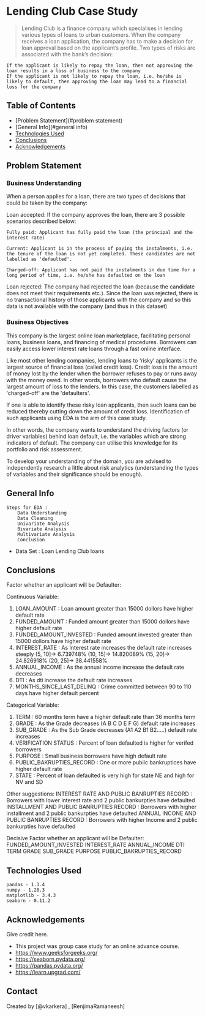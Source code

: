 # Lending Club Case Study
> Lending Club is a finance company which specialises in lending various types of loans to urban customers. When the company receives a loan application, the company has to make a decision for loan approval based on the applicant’s profile. Two types of risks are associated with the bank’s decision:

    If the applicant is likely to repay the loan, then not approving the loan results in a loss of business to the company
    If the applicant is not likely to repay the loan, i.e. he/she is likely to default, then approving the loan may lead to a financial loss for the company


## Table of Contents
* [Problem Statement](#problem statement)
* [General Info](#general info)
* [Technologies Used](#technologies-used)
* [Conclusions](#conclusions)
* [Acknowledgements](#acknowledgements)

<!-- You can include any other section that is pertinent to your problem -->

## Problem Statement
### Business Understanding
When a person applies for a loan, there are two types of decisions that could be taken by the company:

Loan accepted: If the company approves the loan, there are 3 possible scenarios described below:

    Fully paid: Applicant has fully paid the loan (the principal and the interest rate)

    Current: Applicant is in the process of paying the instalments, i.e. the tenure of the loan is not yet completed. These candidates are not labelled as 'defaulted'.

    Charged-off: Applicant has not paid the instalments in due time for a long period of time, i.e. he/she has defaulted on the loan

Loan rejected: The company had rejected the loan (because the candidate does not meet their requirements etc.). Since the loan was rejected, there is no transactional history of those applicants with the company and so this data is not available with the company (and thus in this dataset)

### Business Objectives
This company is the largest online loan marketplace, facilitating personal loans, business loans, and financing of medical procedures. Borrowers can easily access lower interest rate loans through a fast online interface.

Like most other lending companies, lending loans to ‘risky’ applicants is the largest source of financial loss (called credit loss). Credit loss is the amount of money lost by the lender when the borrower refuses to pay or runs away with the money owed. In other words, borrowers who default cause the largest amount of loss to the lenders. In this case, the customers labelled as 'charged-off' are the 'defaulters'.

If one is able to identify these risky loan applicants, then such loans can be reduced thereby cutting down the amount of credit loss. Identification of such applicants using EDA is the aim of this case study.

In other words, the company wants to understand the driving factors (or driver variables) behind loan default, i.e. the variables which are strong indicators of default. The company can utilise this knowledge for its portfolio and risk assessment.

To develop your understanding of the domain, you are advised to independently research a little about risk analytics (understanding the types of variables and their significance should be enough).

<!-- You don't have to answer all the questions - just the ones relevant to your project. -->

## General Info
    Steps for EDA :
        Data Understanding
        Data Cleaning
        Univariate Analysis
        Bivariate Analysis
        Multivariate Analysis
        Conclusion
- Data Set : Loan Lending Club loans

<!-- You don't have to answer all the questions - just the ones relevant to your project. -->
## Conclusions
Factor whether an applicant will be Defaulter:

Continuous Variable:
   1. LOAN_AMOUNT : Loan amount greater than 15000 dollors have higher default rate
   2. FUNDED_AMOUNT : Funded amount greater than 15000 dollors have higher default rate
   3. FUNDED_AMOUNT_INVESTED : Funded amount invested greater than 15000 dollors have higher default rate
   4. INTEREST_RATE : As Interest rate increases the default rate increases steeply
      (5, 10]-> 6.739748%
      (10, 15]-> 14.820089%
      (15, 20]-> 24.826918%
      (20, 25]-> 38.441558%
   5. ANNUAL_INCOME : As the annual income increase the default rate decreases
   6. DTI : As dti increase the default rate increases
   7. MONTHS_SINCE_LAST_DELINQ : Crime committed between 90 to 110 days have higher default percent

Categorical Variable:
   1. TERM : 60 months term have a higher default rate than 36 months term
   2. GRADE : As the Grade decreases (A B C D E F G) default rate increases
   3. SUB_GRADE : As the Sub Grade decreases (A1 A2 B1 B2.....) default rate increases
   4. VERIFICATION STATUS : Percent of loan defaulted is higher for verifed borrowers
   5. PURPOSE : Small business borrowers have high default rate
   6. PUBLIC_BAKRUPTIES_RECORD : One or more pubilc bankruptices have higher default rate
   7. STATE : Percent of loan defaulted is very high for state NE and high for NV and SD

Other suggestions:
    INTEREST RATE AND PUBLIC BANRUPTIES RECORD : Borrowers with lower interest rate and 2 public bankurpties have defaulted
    INSTALLMENT AND PUBLIC BANRUPTIES RECORD : Borrowers with higher installment and 2 public bankurpties have defaulted
    ANNUAL INCONE AND PUBLIC BANRUPTIES RECORD : Borrowers with higher Income and 2 public bankurpties have defaulted

Decisive Factor whether an applicant will be Defaulter:
    FUNDED_AMOUNT_INVESTED
    INTEREST_RATE
    ANNUAL_INCOME
    DTI
    TERM
    GRADE
    SUB_GRADE
    PURPOSE
    PUBLIC_BAKRUPTIES_RECORD   

<!-- You don't have to answer all the questions - just the ones relevant to your project. -->


## Technologies Used
    pandas - 1.3.4
    numpy - 1.20.3
    matplotlib - 3.4.3
    seaborn - 0.11.2

<!-- As the libraries versions keep on changing, it is recommended to mention the version of library used in this project -->

## Acknowledgements
Give credit here.
- This project was group case study for an online advance course.
- https://www.geeksforgeeks.org/
- https://seaborn.pydata.org/
- https://pandas.pydata.org/
- https://learn.upgrad.com/


## Contact
Created by [@vkarkera] , [RenjimaRamaneesh]


<!-- Optional -->
<!-- ## License -->
<!-- This project is open source and available under the [... License](). -->

<!-- You don't have to include all sections - just the one's relevant to your project -->